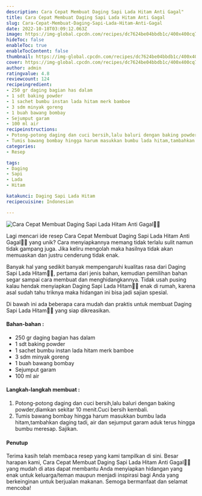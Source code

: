 ```yaml
---
description: Cara Cepat Membuat Daging Sapi Lada Hitam Anti Gagal"
title: Cara Cepat Membuat Daging Sapi Lada Hitam Anti Gagal
slug: Cara-Cepat-Membuat-Daging-Sapi-Lada-Hitam-Anti-Gagal
date: 2022-10-18T03:09:12.063Z
image: https://img-global.cpcdn.com/recipes/dc7624be04bbdb1c/400x400cq70/photo.jpg
hideToc: false
enableToc: true
enableTocContent: false
thumbnail: https://img-global.cpcdn.com/recipes/dc7624be04bbdb1c/400x400cq70/photo.jpg
cover: https://img-global.cpcdn.com/recipes/dc7624be04bbdb1c/400x400cq70/photo.jpg
author: admin
ratingvalue: 4.8
reviewcount: 124
recipeingredient:
- 250 gr daging bagian has dalam
- 1 sdt baking powder
- 1 sachet bumbu instan lada hitam merk bamboe
- 3 sdm minyak goreng
- 1 buah bawang bombay
- Sejumput garam
- 100 ml air
recipeinstructions:
- Potong-potong daging dan cuci bersih,lalu baluri dengan baking powder,diamkan sekitar 10 menit.Cuci bersih kembali.
- Tumis bawang bombay hingga harum masukkan bumbu lada hitam,tambahkan daging tadi, air dan sejumput garam aduk terus hingga bumbu meresap. Sajikan.
categories:
- Resep

tags:
- Daging
- Sapi
- Lada
- Hitam

katakunci: Daging Sapi Lada Hitam
recipecuisine: Indonesian

---
```


![Cara Cepat Membuat Daging Sapi Lada Hitam Anti Gagal👩‍🍳](https://img-global.cpcdn.com/recipes/dc7624be04bbdb1c/400x400cq70/photo.jpg)

Lagi mencari ide resep Cara Cepat Membuat Daging Sapi Lada Hitam Anti Gagal👩‍🍳 yang unik? Cara menyiapkannya memang tidak terlalu sulit namun tidak gampang juga. Jika keliru mengolah maka hasilnya tidak akan memuaskan dan justru cenderung tidak enak.

Banyak hal yang sedikit banyak mempengaruhi kualitas rasa dari Daging Sapi Lada Hitam👩‍🍳, pertama dari jenis bahan, kemudian pemilihan bahan segar sampai cara membuat dan menghidangkannya. Tidak usah pusing kalau hendak menyiapkan Daging Sapi Lada Hitam👩‍🍳 enak di rumah, karena asal sudah tahu triknya maka hidangan ini bisa jadi sajian spesial.

Di bawah ini ada beberapa cara mudah dan praktis untuk membuat Daging Sapi Lada Hitam👩‍🍳 yang siap dikreasikan.

<!--inarticleads1-->

#### Bahan-bahan :

- 250 gr daging bagian has dalam
- 1 sdt baking powder
- 1 sachet bumbu instan lada hitam merk bamboe
- 3 sdm minyak goreng
- 1 buah bawang bombay
- Sejumput garam
- 100 ml air

<!--inarticleads2-->

#### Langkah-langkah membuat :

1. Potong-potong daging dan cuci bersih,lalu baluri dengan baking powder,diamkan sekitar 10 menit.Cuci bersih kembali.
1. Tumis bawang bombay hingga harum masukkan bumbu lada hitam,tambahkan daging tadi, air dan sejumput garam aduk terus hingga bumbu meresap. Sajikan.

#### Penutup

Terima kasih telah membaca resep yang kami tampilkan di sini. Besar harapan kami, Cara Cepat Membuat Daging Sapi Lada Hitam Anti Gagal👩‍🍳 yang mudah di atas dapat membantu Anda menyiapkan hidangan yang enak untuk keluarga/teman maupun menjadi inspirasi bagi Anda yang berkeinginan untuk berjualan makanan. Semoga bermanfaat dan selamat mencoba!